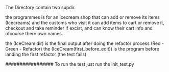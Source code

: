 The Directory contain two supdir.

the programmes is for an icecream shop that can add or remove its items (Icecreams)
and the customs who visit it can add items to cart or remove it, checkout and take reminder if excist, and can
know their cart info and ofcourse there own names.


the (IceCream dir) is the final output after doing the refactor process (Red - Green - Refactor)
the (IceCream(first_before_edit)) is the program before landing the first refactor (the test fails)


################# To run the test just run the init_test.py
